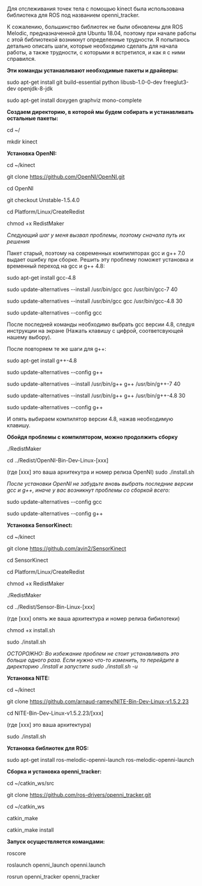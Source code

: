 Для отслеживания точек тела с помощью kinect была использована библиотека для ROS  под названием openni_tracker.

К сожалению, большинство библиотек не были обновлены для ROS Melodic, предназначенной для Ubuntu 18.04, поэтому при начале работы с этой библиотекой возникнут определенные трудности. Я попытаюсь детально описать шаги, которые необходимо сделать для начала работы, а также трудности, с которыми я встретился, и как я с ними справился.


**Эти команды устанавливают необходимые пакеты и драйверы:**

sudo apt-get install git build-essential python libusb-1.0-0-dev freeglut3-dev openjdk-8-jdk

sudo apt-get install doxygen graphviz mono-complete


**Создаем директорию, в которой мы будем собирать и устанавливать остальные пакеты:**

cd ~/

mkdir kinect


**Установка OpenNI:**

cd ~/kinect

git clone https://github.com/OpenNI/OpenNI.git

cd OpenNI

git checkout Unstable-1.5.4.0

cd Platform/Linux/CreateRedist

chmod +x RedistMaker


_Следующий шаг у меня вызвал проблемы, поэтому сначала путь их решения_

Пакет старый, поэтому на современных компиляторах gcc и g++ 7.0 выдает ошибку при сборке. Решить эту проблему поможет установка и временный переход на gcc и g++ 4.8:

sudo apt-get install gcc-4.8

sudo update-alternatives --install /usr/bin/gcc gcc /usr/bin/gcc-7 40

sudo update-alternatives --install /usr/bin/gcc gcc /usr/bin/gcc-4.8 30

sudo update-alternatives --config gcc

После последней команды необходимо выбрать gcc версии 4.8, следуя инструкции на экране (Нажать клавишу с цифрой, соответсвующей нашему выбору).

После повторяем те же шаги для g++:

sudo apt-get install g++-4.8

sudo update-alternatives --config g++

sudo update-alternatives --install /usr/bin/g++ g++ /usr/bin/g++-7 40

sudo update-alternatives --install /usr/bin/g++ g++ /usr/bin/g++-4.8 30

sudo update-alternatives --config g++

И опять выбираем компилятор версии 4.8, нажав необходимую клавишу.


**Обойдя проблемы с компилятором, можно продолжить сборку**

./RedistMaker

cd ../Redist/OpenNI-Bin-Dev-Linux-[xxx] 

(где [xxx] это ваша архитекутра и номер релиза OpenNI)
sudo ./install.sh


_После установки OpenNI не забудьте вновь выбрать последние версии gcc и g++, иначе у вас возникнут проблемы со сборкой всего:_

sudo update-alternatives --config gcc

sudo update-alternatives --config g++


**Установка SensorKinect:**

cd ~/kinect

git clone https://github.com/avin2/SensorKinect

cd SensorKinect

cd Platform/Linux/CreateRedist

chmod +x RedistMaker

./RedistMaker

cd ../Redist/Sensor-Bin-Linux-[xxx] 

(где [xxx] опять же ваша архитектура и номер релиза бибилотеки)


chmod +x install.sh

sudo ./install.sh

_ОСТОРОЖНО: Во избежание проблем не стоит устанавливать это больше одного раза. Если нужно что-то изменить, то перейдите в директорию ./install и запустите sudo ./install.sh -u_


**Установка NITE:**

cd ~/kinect

git clone https://github.com/arnaud-ramey/NITE-Bin-Dev-Linux-v1.5.2.23

cd NITE-Bin-Dev-Linux-v1.5.2.23/[xxx]

(где [xxx] это ваша архитектура)


sudo ./install.sh


**Установка библиотек для ROS:**

sudo apt-get install ros-melodic-openni-launch ros-melodic-openni-launch


**Сборка и установка openni_tracker:**

cd ~/catkin_ws/src

git clone https://github.com/ros-drivers/openni_tracker.git

cd ~/catkin_ws

catkin_make

catkin_make install


**Запуск осуществляется командами:**

roscore

roslaunch openni_launch openni.launch

rosrun openni_tracker openni_tracker


